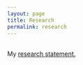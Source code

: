 ```yaml
---
layout: page
title: Research
permalink: research
---
```



<!-- <p class="message">
  Hey there! This page is included as an example. Feel free to customize it for your own use upon downloading. Carry on!
</p> -->

<br>
My <a href="Research_statement_Poorna.pdf">research statement.</a>


<!-- My research in **human-computer interaction** and **information visualization** spans many application domains, from visualizing personal sensing data to studying biases with visualizations. My particular interests are in **designing effective strategies to mitigate biases and improve decision-making in visualization and expanding visualization usage contexts by creating effective visualizations for mobile devices and personal data.** 
I am also interested in initiatives towards advancing open practices and transparency in research. I have organized a [panel on transparency in qualitative research in human–computer interaction](https://osf.io/auhpd) and contributed to the [ACM CHI conference reviewing guidelines](https://doi.org/10.5281/zenodo.5566172). I believe that open practices, such as, transparent reporting of the research process and data sharing, are not only important for establishing the rigor and validity of empirical studies but can also provide invaluable guidance to students and beginners starting out in the field.  

### Mitigating Biases With Visualizations

Biases associated with visualizations can be categorized into three types—perceptual biases, cognitive biases, and implicit or social biases. Perceptual biases are those where how we see data distorts our judgments, cognitive biases refer to flawed reasoning occurring during decision-making, and social or implicit biases refer to unconscious, ingrained attitudes and stereotypes about groups of people. I focus on studying cognitive and implicit biases in visualization (although perceptual biases are invariably at play when using visualizations and can be difficult to delineate). 

#### Cognitive Biases 
 -->
